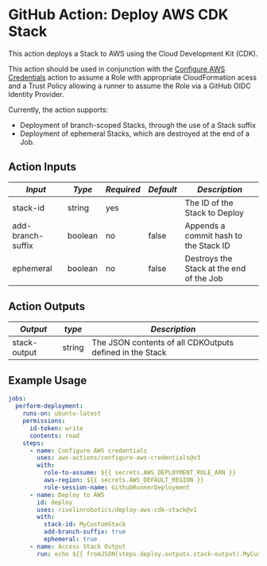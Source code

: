 # GitHub Action: Deploy AWS CDK Stack

This action deploys a Stack to AWS using the Cloud Development Kit (CDK).

This action should be used in conjunction with the [Configure AWS Credentials](https://github.com/aws-actions/configure-aws-credentials) action to assume
a Role with appropriate CloudFormation acess and a Trust Policy allowing a runner to assume the Role via a GitHub OIDC Identity Provider.

Currently, the action supports:

- Deployment of branch-scoped Stacks, through the use of a Stack suffix
- Deployment of ephemeral Stacks, which are destroyed at the end of a Job.

## Action Inputs

| *Input*           | *Type*  | *Required* | *Default* | *Description*                            |
|-------------------|---------|------------|-----------|------------------------------------------|
| stack-id          | string  | yes        |           | The ID of the Stack to Deploy            |
| add-branch-suffix | boolean | no         | false     | Appends a commit hash to the Stack ID    |
| ephemeral         | boolean | no         | false     | Destroys the Stack at the end of the Job |

## Action Outputs

| *Output*     | *type* | *Description*                                            |
|--------------|--------|----------------------------------------------------------|
| stack-output | string | The JSON contents of all CDKOutputs defined in the Stack |

## Example Usage

```yaml
jobs:
  perform-deployment:
    runs-on: ubuntu-latest
    permissions:
      id-token: write
      contents: read
    steps:
      - name: Configure AWS credentials
        uses: aws-actions/configure-aws-credentials@v3
        with:
          role-to-assume: ${{ secrets.AWS_DEPLOYMENT_ROLE_ARN }}
          aws-region: ${{ secrets.AWS_DEFAULT_REGION }}
          role-session-name: GithubRunnerDeployment
      - name: Deploy to AWS
        id: deploy
        uses: rivelinrobotics/deploy-aws-cdk-stack@v1
        with:
          stack-id: MyCustomStack
          add-branch-suffix: true
          ephemeral: true
      - name: Access Stack Output
        run: echo ${{ fromJSON(steps.deploy.outputs.stack-output).MyCustomValue }}
```
